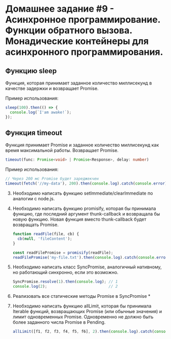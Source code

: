 # Домашнее задание #9 - Асинхронное программирование. Функции обратного вызова. Монадические контейнеры для асинхронного программирования.
## Функцию sleep
Функция, которая принимает заданное количество миллисекунд в качестве задержки и возвращает Promise.

Пример использования:
   ```js
   sleep(100).then(() => {
     console.log(`I'am awake!`);
   });
   ```
   
## Функция timeout
Функция принимает Promise и заданное количество миллисекунд как время максимальной работы. Возвращает Promise. 
```ts
timeout(func: Promise<void> | Promise<Response>, delay: number)
```

Пример использования:

   ```js
   // Через 200 мс Promise будет зареджекчен
   timeout(fetch('//my-data'), 200).then(console.log).catch(console.error);
   ```

3. Необходимо написать функцию setImmediate/clearImmediate по аналогии с node.js.

4. Необходимо написать функцию promisify, которая бы принимала функцию, где последний аргумент thunk-callback и возвращала бы
   новую функцию. Новая функция вместо thunk-callback будет возвращать Promise.

   ```js
   function readFile(file, cb) {
     cb(null, 'fileContent');
   }
   
   const readFilePromise = promisify(readFile);
   readFilePromise('my-file.txt').then(console.log).catch(console.error);
   ```

5. Необходимо написать класс SyncPromise, аналогичный нативному, но работающий синхронно, если это возможно.

   ```js
   SyncPromise.resolve(1).then(console.log); // 1
   console.log(2);                           // 2
   ```

6. Реализовать все статические методы Promise в SyncPromise *

7. Необходимо написать функцию allLimit, которая бы принимала Iterable функций, возвращающих Promise (или обычные значения) и лимит одновременных Promise.
   Одновременно не должно быть более заданного числа Promise в Pending.

   ```js
   allLimit([f1, f2, f3, f4, f5, f6], 2).then(console.log).catch(console.error);
